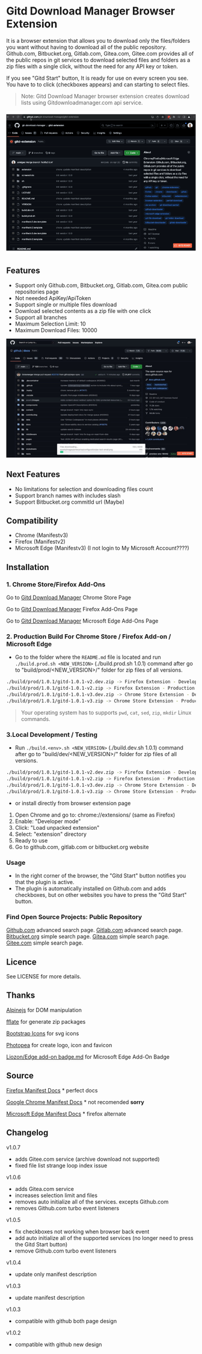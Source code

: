 # Gitd Download Manager Browser Extension

It is a browser extension that allows you to download only the files/folders you want without having to download all of the public repository. Github.com, Bitbucket.org, Gitlab.com, Gitea.com, Gitee.com provides all of the public repos in git services to download selected files and folders as a zip files with a single click, without the need for any API key or token.

If you see "Gitd Start" button, It is ready for use on every screen you see. You have to to click (checkboxes appears) and can starting to select files.

> Note: Gitd Download Manager browser extension creates download lists using Gitdownloadmanager.com api service.

![video](gif/gitdmanager.gif)

## Features

- Support only Github.com, Bitbucket.org, Gitlab.com, Gitea.com public repositories page
- Not neeeded ApiKey/ApiToken
- Support single or multiple files download
- Download selected contents as a zip file with one click
- Support all branches
- Maximum Selection Limit: 10
- Maximum Download Files: 10000

![screenshot](screenshots/gitd-manager-github-download.jpeg)

## Next Features

- No limitations for selection and downloading files count
- Support branch names with includes slash
- Support Bitbucket.org commitId url (Maybe)

## Compatibility

- Chrome (Manifestv3)
- Firefox (Manifestv2)
- Microsoft Edge (Manifestv3) (I not login to My Microsoft Account????)

## Installation

### 1. Chrome Store/Firefox Add-Ons

Go to [Gitd Download Manager](https://chrome.google.com/webstore/detail/gitd-download-manager/cbnplpkljokdodpligcaolkmodfondhl) Chrome Store Page

Go to [Gitd Download Manager](https://addons.mozilla.org/en-US/firefox/addon/gitd-download-manager/) Firefox Add-Ons Page

Go to [Gitd Download Manager](https://microsoftedge.microsoft.com/addons/detail/-/-) Microsoft Edge Add-Ons Page

### 2. Production Build For Chrome Store / Firefox Add-on / Microsoft Edge

- Go to the folder where the `README.md` file is located and run `./build.prod.sh <NEW_VERSION>` (./build.prod.sh 1.0.1) command after go to "build/prod/<NEW_VERSION>/" folder for zip files of all versions.

```bash
./build/prod/1.0.1/gitd-1.0.1-v2.dev.zip -> Firefox Extension - Development version - Manifest version 2
./build/prod/1.0.1/gitd-1.0.1-v2.zip -> Firefox Extension - Production Version - Manifest version 2
./build/prod/1.0.1/gitd-1.0.1-v3.dev.zip -> Chrome Store Extension - Development version - Manifest version 3
./build/prod/1.0.1/gitd-1.0.1-v3.zip -> Chrome Store Extension - Production Version - Manifest version 3
```

> Your operating system has to supports `pwd`, `cat`, `sed`, `zip`, `mkdir` Linux commands.

### 3.Local Development / Testing

- Run `./build.<env>.sh <NEW_VERSION>` (./build.dev.sh 1.0.1) command after go to "build/dev/<NEW_VERSION>/" folder for zip files of all versions.

```bash
./build/prod/1.0.1/gitd-1.0.1-v2.dev.zip -> Firefox Extension - Development version - Manifest version 2
./build/prod/1.0.1/gitd-1.0.1-v2.zip -> Firefox Extension - Production Version - Manifest version 2
./build/prod/1.0.1/gitd-1.0.1-v3.dev.zip -> Chrome Store Extension - Development version - Manifest version 3
./build/prod/1.0.1/gitd-1.0.1-v3.zip -> Chrome Store Extension - Production Version - Manifest version 3
```

- or install directly from browser extension page

1. Open Chrome and go to: chrome://extensions/ (same as Firefox)
2. Enable: "Developer mode"
3. Click: "Load unpacked extension"
4. Select: "extension" directory
5. Ready to use
6. Go to github.com, gitlab.com or bitbucket.org website

### Usage

- In the right corner of the browser, the "Gitd Start" button notifies you that the plugin is active.
- The plugin is automatically installed on Github.com and adds checkboxes, but on other websites you have to press the "Gitd Start" button.

### Find Open Source Projects: Public Repository

[Github.com](https://github.com/search/advanced) advanced search page.
[Gitlab.com](https://gitlab.com/explore/projects) advanced search page.
[Bitbucket.org](https://bitbucket.org/repo/all) simple search page.
[Gitea.com](https://gitea.com/explore/repos) simple search page.
[Gitee.com](https://gitee.com/explore) simple search page.

## Licence

See LICENSE for more details.

## Thanks

[Alpinejs](https://alpinejs.dev) for DOM manipulation

[fflate](https://github.com/101arrowz/fflate) for generate zip packages

[Bootstrap Icons](https://icons.getbootstrap.com) for svg icons

[Photopea](https://www.photopea.com) for create logo, icon and favicon

[Liozon/Edge add-on badge.md](https://gist.github.com/Liozon/cf898c47628bfecd9896f79e6c9a8db8) for Microsoft Edge Add-On Badge

## Source

[Firefox Manifest Docs](https://developer.mozilla.org/en-US/docs/Mozilla/Add-ons/WebExtensions/manifest.json) * perfect docs

[Google Chrome Manifest Docs](https://developer.chrome.com/docs/extensions/mv3/manifest/) * not recomended **sorry**

[Microsoft Edge Manifest Docs](https://learn.microsoft.com/en-us/microsoft-edge/extensions-chromium/getting-started/manifest-format) * firefox alternate

## Changelog

v1.0.7

- adds Gitee.com service (archive download not supported)
- fixed file list strange loop index issue

v1.0.6

- adds Gitea.com service
- increases selection limit and files
- removes auto initialize all of the services. excepts Github.com
- removes Github.com turbo event listeners

v1.0.5

- fix checkboxes not working when browser back event
- add auto initialize all of the supported services (no longer need to press the Gitd Start button)
- remove Github.com turbo event listeners

v1.0.4

- update only manifest description

v1.0.3

- update manifest description

v1.0.3

- compatible with github both page design

v1.0.2

- compatible with github new design
